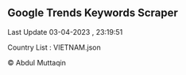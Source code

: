

## Google Trends Keywords Scraper 
 
Last Update 03-04-2023 , 23:19:51

Country List :
VIETNAM.json



© Abdul Muttaqin 
